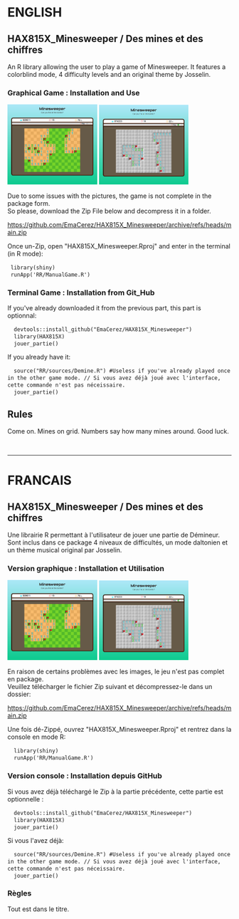 # ENGLISH

## HAX815X_Minesweeper / Des mines et des chiffres

An R library allowing the user to play a game of Minesweeper. It features a colorblind mode, 4 difficulty levels and an original theme by Josselin.

### Graphical Game : Installation and Use

<p align="left" display="inline-block">
  <img src="docs/ingame_screenshot1.png" width=40%, title="hover text">
  <img src="docs/ingame_screenshot2.png" width=40%, title="hover text">
</p>

Due to some issues with the pictures, the game is not complete in the package form.  
So please, download the Zip File below and decompress it in a folder.

  https://github.com/EmaCerez/HAX815X_Minesweeper/archive/refs/heads/main.zip
  
 Once un-Zip, open "HAX815X_Minesweeper.Rproj" and enter in the terminal (in R mode): 
 
 ```
  library(shiny)
  runApp('RR/ManualGame.R')
```  

### Terminal Game : Installation from Git_Hub

If you've already downloaded it from the previous part, this part is optionnal:  

```
  devtools::install_github("EmaCerez/HAX815X_Minesweeper")
  library(HAX815X)
  jouer_partie()
``` 

If you already have it:  

```
  source("RR/sources/Demine.R") #Useless if you've already played once in the other game mode. // Si vous avez déjà joué avec l'interface, cette commande n'est pas néceissaire.
  jouer_partie()
``` 

## Rules 

Come on. Mines on grid. Numbers say how many mines around. Good luck.  

<br/>

---

# FRANCAIS

## HAX815X_Minesweeper / Des mines et des chiffres

Une librairie R permettant à l'utilisateur de jouer une partie de Démineur. Sont inclus dans ce package 4 niveaux de difficultés, un mode daltonien et un thème musical original par Josselin.

### Version graphique : Installation et Utilisation

<p align="left" display="inline-block">
  <img src="docs/ingame_screenshot1.png" width=40%, title="hover text">
  <img src="docs/ingame_screenshot2.png" width=40%, title="hover text">
</p>

En raison de certains problèmes avec les images, le jeu n'est pas complet en package.  
Veuillez télécharger le fichier Zip suivant et décompressez-le dans un dossier:

  https://github.com/EmaCerez/HAX815X_Minesweeper/archive/refs/heads/main.zip

Une fois dé-Zippé, ouvrez "HAX815X_Minesweeper.Rproj" et rentrez dans la console en mode R:

```
  library(shiny)
  runApp('RR/ManualGame.R')
```  

### Version console : Installation depuis GitHub

Si vous avez déjà téléchargé le Zip à la partie précédente, cette partie est optionnelle :

```
  devtools::install_github("EmaCerez/HAX815X_Minesweeper")
  library(HAX815X)
  jouer_partie()
``` 

Si vous l'avez déjà:

```
  source("RR/sources/Demine.R") #Useless if you've already played once in the other game mode. // Si vous avez déjà joué avec l'interface, cette commande n'est pas néceissaire.
  jouer_partie()
``` 

### Règles

Tout est dans le titre.
